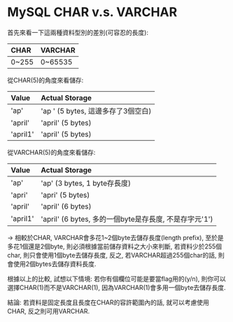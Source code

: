 # MySQL CHAR v.s. VARCHAR

首先來看一下這兩種資料型別的差別\(可容忍的長度\):

| CHAR | VARCHAR |
| :--- | :--- |
| 0~255 | 0~65535 |

從CHAR\(5\)的角度來看儲存:

| Value | Actual Storage |
| :--- | :--- |
| 'ap' | 'ap   ' \(5 bytes, 這邊多存了3個空白\) |
| 'april' | 'april' \(5 bytes\) |
| 'april1' | 'april' \(5 bytes\) |

從VARCHAR\(5\)的角度來看儲存:

| Value | Actual Storage |
| :--- | :--- |
| 'ap' | 'ap' \(3 bytes, 1 byte存長度\) |
| 'apri' | 'apri' \(5 bytes\) |
| 'april' | 'april' \(6 bytes\) |
| 'april1' | 'april' \(6 bytes, 多的一個byte是存長度, 不是存字元'1'\) |

-&gt; 相較於CHAR, VARCHAR會多花1~2個byte去儲存長度\(length prefix\), 至於是多花1個還是2個byte, 則必須根據當前儲存資料之大小來判斷, 若資料少於255個char, 則只會使用1個byte去儲存長度, 反之, 若VARCHAR超過255個char的話, 則會使用2個bytes去儲存資料長度.

根據以上的比較, 試想以下情境: 若你有個欄位可能是要當flag用的\(y/n\), 則你可以選擇CHAR\(1\)而不是VARCHAR\(1\), 因為VARCHAR\(1\)會多用一個byte去儲存長度.

結論: 若資料是固定長度且長度在CHAR的容許範圍內的話, 就可以考慮使用CHAR, 反之則可用VARCHAR.

